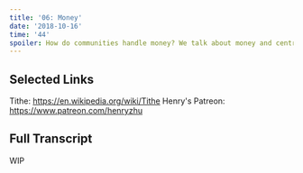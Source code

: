 ```yaml
---
title: '06: Money'
date: '2018-10-16'
time: '44'
spoiler: How do communities handle money? We talk about money and centralization, tithing systems, how much funding is too much, and when to contribute money versus time.
---
```


## Selected Links

Tithe: https://en.wikipedia.org/wiki/Tithe
Henry's Patreon: https://www.patreon.com/henryzhu

## Full Transcript

WIP
